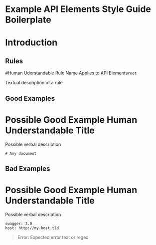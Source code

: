 # Example API Elements Style Guide Boilerplate

# Introduction


## Rules

#Human Uderstandable Rule Name
Applies to API Elements`root`

Textual description of a rule



## Good Examples
# Possible Good Example Human Understandable Title

Possible verbal description

```
# Any document
```

## Bad Examples
# Possible Good Example Human Understandable Title

Possible verbal description

```
swagger: 2.0
host: http://my.host.tld
```

> Error: Expected error text or regex



